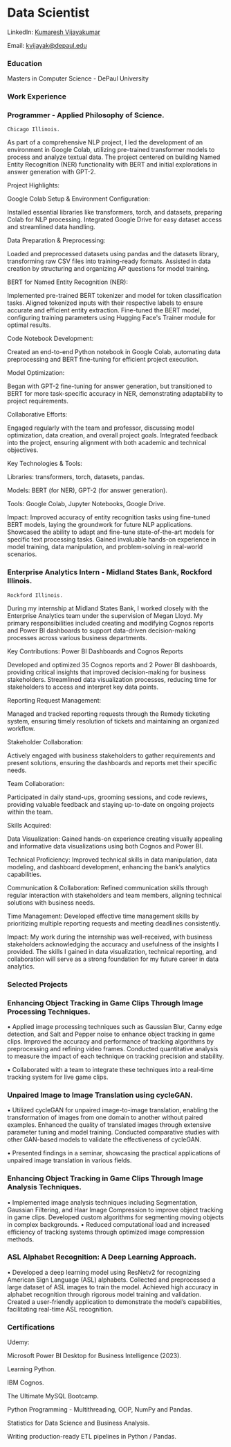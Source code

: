 # Data Scientist

LinkedIn: [Kumaresh Vijayakumar](https://www.linkedin.com/in/kumaresh-vijayakumar/)

Email: kvijayak@depaul.edu

### Education
Masters in Computer Science - DePaul University
                                                                
### Work Experience
### Programmer - Applied Philosophy of Science.
    Chicago Illinois.

As part of a comprehensive NLP project, I led the development of an environment in Google Colab, utilizing pre-trained transformer models to process and analyze textual data. The project centered on building Named Entity Recognition (NER) functionality with BERT and initial explorations in answer generation with GPT-2.
    
Project Highlights:
    
Google Colab Setup & Environment Configuration:
    
Installed essential libraries like transformers, torch, and datasets, preparing Colab for NLP processing.
Integrated Google Drive for easy dataset access and streamlined data handling.
   
Data Preparation & Preprocessing:
    
Loaded and preprocessed datasets using pandas and the datasets library, transforming raw CSV files into training-ready formats.
Assisted in data creation by structuring and organizing AP questions for model training.
    
BERT for Named Entity Recognition (NER):
    
 Implemented pre-trained BERT tokenizer and model for token classification tasks.
 Aligned tokenized inputs with their respective labels to ensure accurate and efficient entity extraction.
 Fine-tuned the BERT model, configuring training parameters using Hugging Face's Trainer module for optimal results.

 Code Notebook Development:
    
Created an end-to-end Python notebook in Google Colab, automating data preprocessing and BERT fine-tuning for efficient project execution.
    
Model Optimization:
    
Began with GPT-2 fine-tuning for answer generation, but transitioned to BERT for more task-specific accuracy in NER, demonstrating adaptability to project requirements.
    
Collaborative Efforts:
    
Engaged regularly with the team and professor, discussing model optimization, data creation, and overall project goals.
Integrated feedback into the project, ensuring alignment with both academic and technical objectives.

Key Technologies & Tools:
    
Libraries: transformers, torch, datasets, pandas.

Models: BERT (for NER), GPT-2 (for answer generation).
 
Tools: Google Colab, Jupyter Notebooks, Google Drive.
 
Impact: Improved accuracy of entity recognition tasks using fine-tuned BERT models, laying the groundwork for future NLP applications.
        Showcased the ability to adapt and fine-tune state-of-the-art models for specific text processing tasks.
        Gained invaluable hands-on experience in model training, data manipulation, and problem-solving in real-world scenarios.

    
### Enterprise Analytics Intern - Midland States Bank, Rockford Illinois.
    Rockford Illinois.

During my internship at Midland States Bank, I worked closely with the Enterprise Analytics team under the supervision of Megan Lloyd. My primary responsibilities included creating and modifying Cognos reports and Power BI dashboards to support data-driven decision-making processes across various business departments.

Key Contributions:
Power BI Dashboards and Cognos Reports

Developed and optimized 35 Cognos reports and 2 Power BI dashboards, providing critical insights that improved decision-making for business stakeholders.
Streamlined data visualization processes, reducing time for stakeholders to access and interpret key data points.

Reporting Request Management:

Managed and tracked reporting requests through the Remedy ticketing system, ensuring timely resolution of tickets and maintaining an organized workflow.

Stakeholder Collaboration:

Actively engaged with business stakeholders to gather requirements and present solutions, ensuring the dashboards and reports met their specific needs.

Team Collaboration:

Participated in daily stand-ups, grooming sessions, and code reviews, providing valuable feedback and staying up-to-date on ongoing projects within the team.

Skills Acquired:

   Data Visualization: Gained hands-on experience creating visually appealing and informative data visualizations using both Cognos and Power BI.

   Technical Proficiency: Improved technical skills in data manipulation, data modeling, and dashboard development, enhancing the bank’s analytics capabilities.

   Communication & Collaboration: Refined communication skills through regular interaction with stakeholders and team members, aligning technical solutions with business needs.

   Time Management: Developed effective time management skills by prioritizing multiple reporting requests and meeting deadlines consistently.

Impact:
My work during the internship was well-received, with business stakeholders acknowledging the accuracy and usefulness of the insights I provided. The skills I gained in data visualization, technical reporting, and collaboration will serve as a strong foundation for my future career in data analytics.

  

### Selected Projects
### Enhancing Object Tracking in Game Clips Through Image Processing Techniques.

  •	Applied image processing techniques such as Gaussian Blur, Canny edge detection, and Salt and Pepper noise to enhance object tracking in game clips. Improved the accuracy and performance of tracking algorithms by preprocessing and refining video frames. Conducted quantitative analysis to measure the impact of each technique on tracking precision and stability. 
  
  • Collaborated with a team to integrate these techniques into a real-time tracking system for live game clips.



### Unpaired Image to Image Translation using cycleGAN.

  •	Utilized cycleGAN for unpaired image-to-image translation, enabling the transformation of images from one domain to another without paired examples. Enhanced the quality of translated images through extensive parameter tuning and model training. Conducted comparative studies with other GAN-based models to validate the effectiveness of cycleGAN. 
  
  •	Presented findings in a seminar, showcasing the practical applications of unpaired image translation in various fields.



### Enhancing Object Tracking in Game Clips Through Image Analysis Techniques.

  •	Implemented image analysis techniques including Segmentation, Gaussian Filtering, and Haar Image Compression to improve object tracking in game clips. Developed custom algorithms for segmenting moving objects in complex backgrounds.
  •	Reduced computational load and increased efficiency of tracking systems through optimized image compression methods.



### ASL Alphabet Recognition: A Deep Learning Approach.

  •	Developed a deep learning model using ResNetv2 for recognizing American Sign Language (ASL) alphabets. Collected and preprocessed a large dataset of ASL images to train the model. Achieved high accuracy in alphabet recognition through rigorous model training and validation. Created a user-friendly application to demonstrate the model’s capabilities, facilitating real-time ASL recognition.


### Certifications
  Udemy:


 Microsoft Power BI Desktop for Business Intelligence (2023).

 Learning Python.

 IBM Cognos.

 The Ultimate MySQL Bootcamp.

 Python Programming - Multithreading, OOP, NumPy and Pandas.

 Statistics for Data Science and Business Analysis.

 Writing production-ready ETL pipelines in Python / Pandas.





